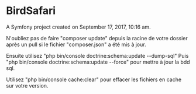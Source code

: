 BirdSafari
==========

A Symfony project created on September 17, 2017, 10:16 am.

N'oubliez pas de faire "composer update" depuis la racine de votre dossier après un pull si le fichier "composer.json" a été mis à jour. 

Ensuite utilisez "php bin/console doctrine:schema:update --dump-sql"
Puis "php bin/console doctrine:schema:update --force" pour mettre à jour la bdd sql.

Utilisez "php bin/console cache:clear" pour effacer les fichiers en cache sur votre version.  
